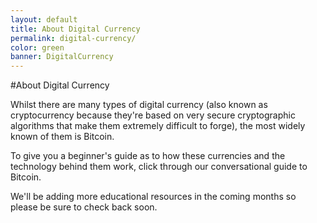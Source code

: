 ```yaml
---
layout: default
title: About Digital Currency
permalink: digital-currency/
color: green
banner: DigitalCurrency
---
```


#About Digital Currency

Whilst there are many types of digital currency (also known as cryptocurrency because they're based on very secure cryptographic algorithms that make them extremely difficult to forge), the most widely known of them is Bitcoin.

To give you a beginner's guide as to how these currencies and the technology behind them work, click through our conversational guide to Bitcoin.

We'll be adding more educational resources in the coming months so please be sure to check back soon.